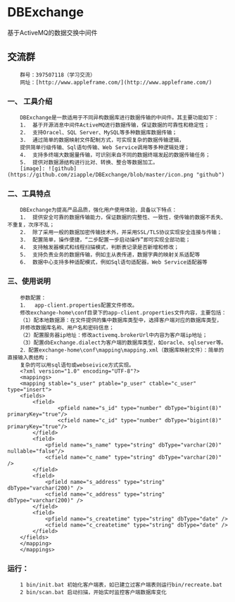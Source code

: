 DBExchange
==========

基于ActiveMQ的数据交换中间件

交流群
------------
		群号：397507118（学习交流）
		网址：[http://www.appleframe.com/](http://www.appleframe.com/)
		
### 一、 工具介绍
		DBExchange是一款适用于不同异构数据库进行数据传输的中间件。其主要功能如下：
		1.	基于开源消息中间件ActiveMQ进行数据传输，保证数据的可靠性和稳定性；
		2.	支持Oracel、SQL Server、MySQL等多种数据库数据传输；
		3.	通过简单的数据映射文件配制方式，可实现复杂的数据传输逻辑，
		提供简单行级传输、Sql语句传输、Web Service调用等多种逻辑处理； 
		4.	支持多终端大数据量传输，可识别来自不同的数据终端发起的数据传输任务；
		5.	提供对数据源结构进行比对、转换、整合等数据加工。
		[image]: ![github](https://github.com/ziapple/DBExchange/blob/master/icon.png "github")
		
### 二、工具特点
		DBExchange为提高产品品质，强化用户使用体验，具备以下特点：
		1.	提供安全可靠的数据传输能力，保证数据的完整性、一致性，使传输的数据不丢失、不重复，次序不乱；
		2.	除了采用一般的数据加密传输技术外，并采用SSL/TLS协议实现安全连接与传输；
		3.	配置简单，操作便捷，“二步配置一步启动操作”即可实现全部功能；
		4.  支持触发器模式和线程扫描模式，判断表记录是否新增和修改；
		5.  支持负责业务的数据传输，例如主从表传递，数据字典的映射关系适配等
		6.  数据中心支持多种适配模式，例如Sql语句适配器，Web Service适配器等
		
### 三、使用说明
		参数配置：
		1．	app-client.properties配置文件修改。
		修改exchange-home\conf目录下的app-client.properties文件内容，主要包括：
		（1）配本地数据源：在文件提供的集中数据库类型中，选择客户端对应的数据库类型，
		并修改数据库名称、用户名和密码信息；
		（2）配置服务器ip地址：修改activemq.brokerUrl中内容为客户端ip地址；
		（3）配置dbExchange.dialect为客户端的数据库类型，如oracle、sqlserver等。
		2．配置exchange-home\conf\mapping\mapping.xml（数据库映射文件）：简单的直接输入表结构；
		复杂的可以用sql语句或webseivice方式实现。
		<?xml version="1.0" encoding="UTF-8"?>
		<mappings>
		<mapping stable="s_user" ptable="p_user" ctable="c_user" type="insert">
		<fields>
			<field>
					<pfield name="s_id" type="number" dbType="bigint(8)" primaryKey="true"/>
					<cfield name="c_id" type="number" dbType="bigint(8)" primaryKey="true"/>
			</field>
			<field>
				<pfield name="s_name" type="string" dbType="varchar(20)" nullable="false"/>
				<cfield name="c_name" type="string" dbType="varchar(20)" />
			</field>
			<field>
				<pfield name="s_address" type="string" dbType="varchar(200)" />
				<cfield name="c_address" type="string" dbType="varchar(200)" />
			</field>
			<field>
				<pfield name="s_createtime" type="string" dbType="date" />
				<cfield name="c_createtime" type="string" dbType="date" />
			</field>
		</fields>
		</mapping>
		</mappings>
		
### 运行：
		1 bin/init.bat 初始化客户端表，如已建立过客户端表则运行bin/recreate.bat
		2 bin/scan.bat 启动扫描，开始实时监控客户端数据库变化

